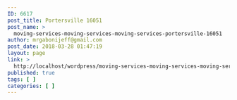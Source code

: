 ```yaml
---
ID: 6617
post_title: Portersville 16051
post_name: >
  moving-services-moving-services-moving-services-portersville-16051
author: mrgabonijeff@gmail.com
post_date: 2018-03-28 01:47:19
layout: page
link: >
  http://localhost/wordpress/moving-services-moving-services-moving-services-portersville-16051/
published: true
tags: [ ]
categories: [ ]
---
```

